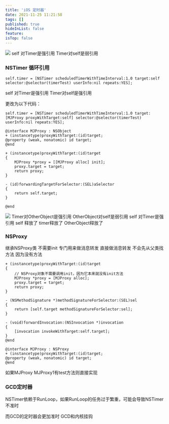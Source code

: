 ```yaml
---
title: 'iOS 定时器'
date: 2021-11-25 11:21:58
tags: []
published: true
hideInList: false
feature: 
isTop: false
---
```

![](https://smartxiaosiyu.github.io/post-images/1637810663803.png)
self 对Timer是强引用 Timer对self是弱引用

### NSTimer 循环引用
```
self.timer = [NSTimer scheduledTimerWithTimeInterval:1.0 target:self selector:@selector(timerTest) userInfo:nil repeats:YES];
```
self 对Timer是强引用 Timer对self是强引用

更改为以下代码：
```
self.timer = [NSTimer scheduledTimerWithTimeInterval:1.0 target:[MJProxy proxyWithTarget:self] selector:@selector(timerTest) userInfo:nil repeats:YES];
```
```
@interface MJProxy : NSObject
+ (instancetype)proxyWithTarget:(id)target;
@property (weak, nonatomic) id target;
@end
```
```
+ (instancetype)proxyWithTarget:(id)target
{
    MJProxy *proxy = [[MJProxy alloc] init];
    proxy.target = target;
    return proxy;
}

- (id)forwardingTargetForSelector:(SEL)aSelector
{
    return self.target;
}

@end
```
![](https://smartxiaosiyu.github.io/post-images/1637824068622.png)
Timer对OtherObject是强引用 OtherObject对self是弱引用 self 对Timer是强引用 
self 释放了 timer释放了 OtherObject释放了

### NSProxy
继承NSProxy类 不需要init 专门用来做消息转发
直接做消息转发 不会先从父类找方法 因为没有方法
```
+ (instancetype)proxyWithTarget:(id)target
{
    // NSProxy对象不需要调用init，因为它本来就没有init方法
    MJProxy *proxy = [MJProxy alloc];
    proxy.target = target;
    return proxy;
}

- (NSMethodSignature *)methodSignatureForSelector:(SEL)sel
{
    return [self.target methodSignatureForSelector:sel];
}

- (void)forwardInvocation:(NSInvocation *)invocation
{
    [invocation invokeWithTarget:self.target];
}
@end
```
```
@interface MJProxy : NSProxy
+ (instancetype)proxyWithTarget:(id)target;
@property (weak, nonatomic) id target;
@end
```
如果MJProxy MJProxy1有test方法则直接实现

### GCD定时器
NSTimer依赖于RunLoop，如果RunLoop的任务过于繁重，可能会导致NSTimer不准时

而GCD的定时器会更加准时
GCD和内核挂钩


